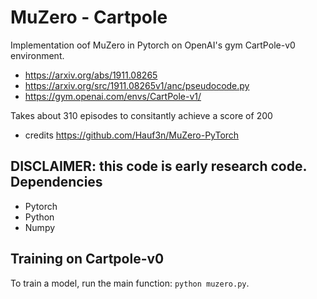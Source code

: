 
# MuZero - Cartpole
 Implementation oof MuZero in Pytorch on OpenAI's gym CartPole-v0  environment.


- https://arxiv.org/abs/1911.08265
- https://arxiv.org/src/1911.08265v1/anc/pseudocode.py
- https://gym.openai.com/envs/CartPole-v1/

Takes about 310 episodes to consitantly achieve a score of 200
- credits https://github.com/Hauf3n/MuZero-PyTorch


**DISCLAIMER**: this code is early research code. 
Dependencies
--------------------------
- Pytorch
- Python
- Numpy 


Training on Cartpole-v0 
--------------------------
To train a model, run the main function: ``python muzero.py``.


 
